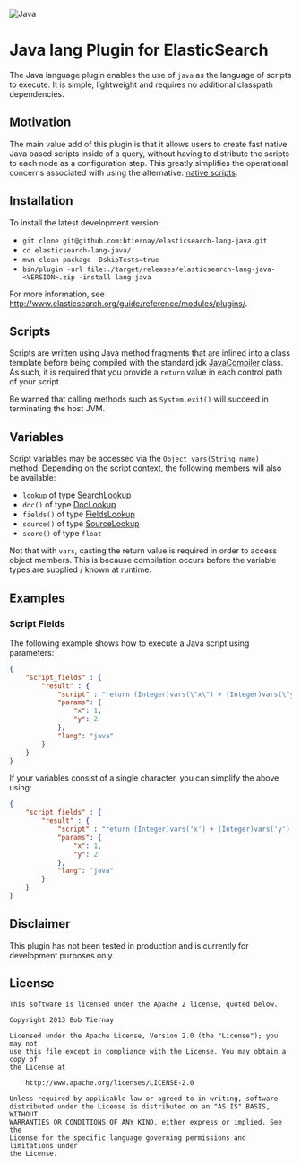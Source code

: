 ![Java](http://www.binary-studio.com/media/36243/java_development_services.png)

Java lang Plugin for ElasticSearch
==================================

The Java language plugin enables the use of `java` as the language of scripts to execute. It is simple, lightweight and requires no additional classpath dependencies. 

Motivation
----------

The main value add of this plugin is that it allows users to create fast native Java based scripts inside of a query, without having to distribute the scripts to each node as a configuration step. This greatly simplifies the operational concerns associated with using the alternative: [native scripts](http://www.elasticsearch.org/guide/reference/modules/scripting/).

Installation
------------

To install the latest development version:

- `git clone git@github.com:btiernay/elasticsearch-lang-java.git`
- `cd elasticsearch-lang-java/`
- `mvn clean package -DskipTests=true`
- `bin/plugin -url file:./target/releases/elasticsearch-lang-java-<VERSION>.zip -install lang-java`

For more information, see http://www.elasticsearch.org/guide/reference/modules/plugins/.

Scripts
-------

Scripts are written using Java method fragments that are inlined into a class template before being compiled with the standard jdk [JavaCompiler](http://docs.oracle.com/javase/6/docs/api/javax/tools/JavaCompiler.html) class. As such, it is required that you provide a `return` value in each control path of your script.

Be warned that calling methods such as `System.exit()` will succeed in terminating the host JVM.  

Variables
---------

Script variables may be accessed via the `Object vars(String name)` method. Depending on the script context, the following members will also be available:
- `lookup` of type [SearchLookup](https://github.com/elasticsearch/elasticsearch/blob/master/src/main/java/org/elasticsearch/search/lookup/SearchLookup.java)
- `doc()` of type [DocLookup](https://github.com/elasticsearch/elasticsearch/blob/master/src/main/java/org/elasticsearch/search/lookup/DocLookup.java)
- `fields()` of type [FieldsLookup](https://github.com/elasticsearch/elasticsearch/blob/master/src/main/java/org/elasticsearch/search/lookup/FieldsLookup.java)
- `source()` of type [SourceLookup](https://github.com/elasticsearch/elasticsearch/blob/master/src/main/java/org/elasticsearch/search/lookup/SourceLookup.java)
- `score()` of type `float`

Not that with `vars`, casting the return value is required in order to access object members. This is because compilation occurs before the variable types are supplied / known at runtime. 

Examples
--------

### Script Fields

The following example shows how to execute a Java script using parameters:

```json
{
    "script_fields" : {
        "result" : {
            "script" : "return (Integer)vars(\"x\") + (Integer)vars(\"y\");",
            "params": {
                "x": 1,
                "y": 2
            }, 
            "lang": "java"
        }
    }
}
```

If your variables consist of a single character, you can simplify the above using: 
```json
{
    "script_fields" : {
        "result" : {
            "script" : "return (Integer)vars('x') + (Integer)vars('y');",
            "params": {
                "x": 1,
                "y": 2
            }, 
            "lang": "java"
        }
    }
}
```

Disclaimer
----------

This plugin has not been tested in production and is currently for development purposes only.

License
-------

    This software is licensed under the Apache 2 license, quoted below.

    Copyright 2013 Bob Tiernay

    Licensed under the Apache License, Version 2.0 (the "License"); you may not
    use this file except in compliance with the License. You may obtain a copy of
    the License at

        http://www.apache.org/licenses/LICENSE-2.0

    Unless required by applicable law or agreed to in writing, software
    distributed under the License is distributed on an "AS IS" BASIS, WITHOUT
    WARRANTIES OR CONDITIONS OF ANY KIND, either express or implied. See the
    License for the specific language governing permissions and limitations under
    the License.

